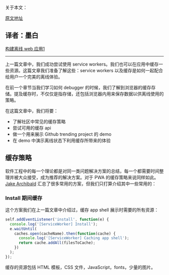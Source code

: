 关于本文：

[原文地址](https://scotch.io/tutorials/build-an-offline-git-trending-pwa-part-2-caching-and-offline)


译者：墨白
------
[构建离线 web 应用1](https://github.com/Ge-yuan-jun/gittrends-pwa/blob/master/articles/%E6%9E%84%E5%BB%BA%E7%A6%BB%E7%BA%BFweb%E5%BA%94%E7%94%A81.md)

------

上一篇文章中，我们成功尝试使用 service workers。我们也可以在应用中缓存一些资源。这篇文章我们准备了解这些：service workers 以及缓存是如何一起配合给用户一个完美的离线体验。

在前一个章节当我们学习如何 debugger 的时候，我们了解到浏览器的缓存存储。提及缓存时，不仅仅是指存储，还包括浏览器内用来保存数据以供离线使用的策略。

在这篇文章中，我们将要：
- 了解社区中常见的缓存策略
- 尝试可用的缓存 api
- 做一个用来展示 Github trending project 的 demo
- 在 demo 中演示离线状态下利用缓存所带来的体验

## 缓存策略

软件工程中的每一个理论都是对同一类问题解决方案的总结，每一个都需要时间整理并被大众接受，成为推荐的解决方案。对于 PWA 的缓存策略来说同样如此。[Jake Archibald](https://jakearchibald.com/) 汇总了很多常用的方案，但我们只打算介绍其中一些常用的：

### Install 期间缓存

这个方案我们在上一篇文章中介绍过，缓存 app shell 展示时需要的所有资源：

```js
self.addEventListener('install', function(e) {
  console.log('[ServiceWorker] Install');
  e.waitUntil(
    caches.open(cacheName).then(function(cache) {
      console.log('[ServiceWorker] Caching app shell');
      return cache.addAll(filesToCache);
    })
  );
});
```

缓存的资源包括 HTML 模板，CSS 文件，JavaScript，fonts，少量的图片。